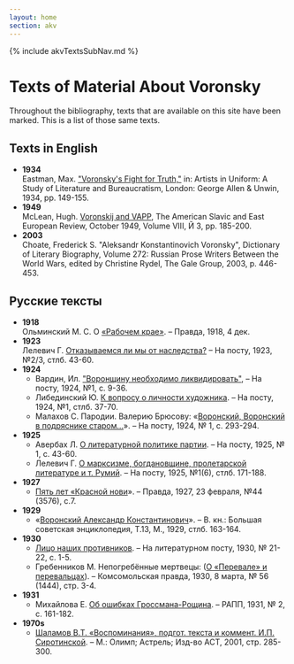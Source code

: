 ```yaml
---
layout: home
section: akv
---
```


{% include akvTextsSubNav.md %}

# Texts of Material About Voronsky

Throughout the bibliography, texts that are available on this site have been marked. This is a list of those same texts.

## Texts in English

- **1934**  
  Eastman, Max. [&quot;Voronsky's Fight for Truth,&quot;](Texts/Eastman1934.PDF) in: Artists in Uniform: A Study of Literature and Bureaucratism, London: George Allen &amp; Unwin, 1934, pp. 149-155.
- **1949**  
  McLean, Hugh. [Voronskij and VAPP](Texts/McLean1949.pdf), The American Slavic and East European Review, October 1949, Volume VIII, Й 3, pp. 185-200.
- **2003**  
  Choate, Frederick S. &quot;Aleksandr Konstantinovich Voronsky&quot;, Dictionary of Literary Biography, Volume 272: Russian Prose Writers Between the World Wars, edited by Christine Rydel, The Gale Group, 2003, p. 446-453.


## Русские тексты

- **1918**  
 Ольминский М. С. О [«Рабочем крае»](Texts/Olminsky18.pdf). – Правда, 1918, 4 дек.
- **1923**  
  Лелевич Г. [Отказываемся ли мы от наследства?](Texts/Lelevich23NP02.pdf) – На посту, 1923, №2/3, стлб. 43-60.
- **1924**  
  - Вардин, Ил. [&quot;Воронщину необходимо ликвидировать&quot;](Texts/Vardin24NP01.pdf), – На посту, 1924, №1, с. 9-36.  
  - Либединский Ю. [К вопросу о личности художника](Texts/Libedinsky24NP01.pdf). – На посту, 1924, №1, стлб. 37-70.
  - Малахов С. Пародии. Валерию Брюсову: «[Воронский, Воронский в подряснике старом...](Texts/Malakhov24.pdf)». – На посту, 1924, № 1, с. 293-294.
- **1925**
  - Авербах Л. [О литературной политике партии](Texts/Averbakh25.pdf). – На посту, 1925, № 1, с. 43-60.
  - Лелевич Г. [О марксизме, богдановщине, пролетарской литературе и т. Румий](Texts/Lelevich25NP01.pdf). – На посту, 1925, №1(6), стлб. 171-188.
- **1927**
  - [Пять лет «Красной нови](Texts/Pravda270223.pdf)». – Правда, 1927, 23 февраля, №44 (3576), с.7.
- **1929**
  - «[Воронский Александр Константинович](Texts/VoronskyBSE29.pdf)». – В. кн.: Большая советская энциклопедия, Т.13, М., 1929, стлб. 163-164.
- **1930**
  - [Лицо наших противников](Texts/NLP3011.pdf). – На литературном посту, 1930, № 21-22, с. 1-5.
  - Гребенников М. Непогребённые мертвецы: ([О «Перевале» и перевальцах](Texts/Nepogrebennye%20mertvetsy.pdf)). – Комсомольская правда, 1930, 8 марта, № 56 (1444), стр. 3-4.
- **1931**
  - Михайлова Е. [Об ошибках Гроссмана-Рощина](Texts/RAPP31_2.pdf). – РАПП, 1931, № 2, с. 161-182.
- **1970s**
  - [Шаламов В.Т. «Воспоминания», подгот. текста и коммент. И.П. Сиротинской](Texts/ShalamovV_Vospominaniia.pdf). – М.: Олимп; Астрель; Изд-во АСТ, 2001, стр. 285-300.
  
